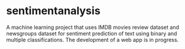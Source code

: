 # sentimentanalysis
A machine learning project that uses IMDB movies review dataset and newsgroups dataset for sentiment prediction of text using binary and multiple classifications. The development of a web app is in progress.
